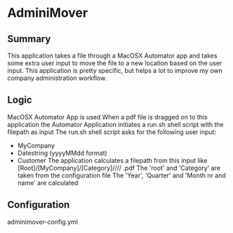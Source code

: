 # AdminiMover

## Summary
This application takes a file through a MacOSX Automator app
and takes some extra user input to move the file to a new
location based on the user input. This application is pretty
specific, but helps a lot to improve my own company administration
workflow.

## Logic
MacOSX Automator App is used
When a pdf file is dragged on to this application
the Automator Application initiates a run.sh shell script with the filepath as input
The run.sh shell script asks for the following user input:
- MyCompany
- Datestring (yyyyMMdd format)
- Customer
The application calculates a filepath from this input like
[Root]/[MyCompany]/[Category]/<Year>/<Quarter>/<Month nr and name>/<Datestring> <Customer>.pdf
The 'root' and 'Category' are taken from the configuration file
The 'Year', 'Quarter' and 'Month nr and name' are calculated

## Configuration
adminimover-config.yml
